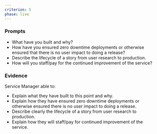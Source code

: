```yaml
---
criterion: 5
phase: live
---
```


### Prompts

* What have you built and why?
* How have you ensured zero downtime deployments or otherwise ensured that there is no user impact to doing a release?
* Describe the lifecycle of a story from user research to production.
* How will you staff/pay for the continued improvement of the service?

### Evidence

Service Manager able to:

* Explain what they have built to this point and why.
* Explain how they have ensured zero downtime deployments or otherwise ensured there is no user impact to doing a release.
* Describe clearly the lifecycle of a story from user research to production.
* Explain how they will staff/pay for continued improvement of the service.
